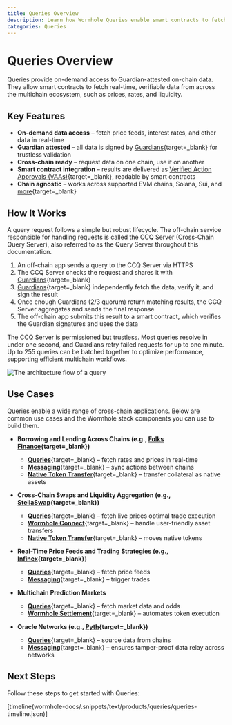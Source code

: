 ```yaml
---
title: Queries Overview
description: Learn how Wormhole Queries enable smart contracts to fetch real-time, Guardian-verified data across multiple blockchains.
categories: Queries
---
```


# Queries Overview 

Queries provide on-demand access to Guardian-attested on-chain data. They allow smart contracts to fetch real-time, verifiable data from across the multichain ecosystem, such as prices, rates, and liquidity.

## Key Features

- **On-demand data access** – fetch price feeds, interest rates, and other data in real-time
- **Guardian attested** – all data is signed by [Guardians](/docs/protocol/infrastructure/guardians/){target=\_blank} for trustless validation
- **Cross-chain ready** – request data on one chain, use it on another
- **Smart contract integration** – results are delivered as [Verified Action Approvals (VAAs)](/docs/protocol/infrastructure/vaas/){target=\_blank}, readable by smart contracts
- **Chain agnostic** – works across supported EVM chains, Solana, Sui, and [more](/docs/products/queries/reference/supported-networks/){target=\_blank}

## How It Works

A query request follows a simple but robust lifecycle. The off-chain service responsible for handling requests is called the CCQ Server (Cross-Chain Query Server), also referred to as the Query Server throughout this documentation.

1. An off-chain app sends a query to the CCQ Server via HTTPS
2. The CCQ Server checks the request and shares it with [Guardians](/docs/protocol/infrastructure/guardians/){target=\_blank}
3. [Guardians](/docs/protocol/infrastructure/guardians/){target=\_blank} independently fetch the data, verify it, and sign the result
4. Once enough Guardians (2/3 quorum) return matching results, the CCQ Server aggregates and sends the final response
5. The off-chain app submits this result to a smart contract, which verifies the Guardian signatures and uses the data

The CCQ Server is permissioned but trustless. Most queries resolve in under one second, and Guardians retry failed requests for up to one minute. Up to 255 queries can be batched together to optimize performance, supporting efficient multichain workflows.

![The architecture flow of a query](/docs/images/products/queries/overview/overview-1.webp)

## Use Cases

Queries enable a wide range of cross-chain applications. Below are common use cases and the Wormhole stack components you can use to build them.

- **Borrowing and Lending Across Chains (e.g., [Folks Finance](https://wormhole.com/case-studies/folks-finance){target=\_blank})**

    - [**Queries**](/docs/products/queries/get-started/){target=\_blank} – fetch rates and prices in real-time
    - [**Messaging**](/docs/products/messaging/get-started/){target=\_blank} – sync actions between chains
    - [**Native Token Transfer**](/docs/products/native-token-transfers/get-started/){target=\_blank} – transfer collateral as native assets

- **Cross-Chain Swaps and Liquidity Aggregation (e.g., [StellaSwap](https://app.stellaswap.com/exchange/swap){target=\_blank})**

    - [**Queries**](/docs/build/queries/overview/){target=\_blank} – fetch live prices optimal trade execution
    - [**Wormhole Connect**](/docs/products/connect/overview/){target=\_blank} – handle user-friendly asset transfers
    - [**Native Token Transfer**](/docs/products/native-token-transfers/overview/){target=\_blank} – moves native tokens

- **Real-Time Price Feeds and Trading Strategies (e.g., [Infinex](https://wormhole.com/case-studies/infinex){target=\_blank})**

    - [**Queries**](/docs/build/queries/overview/){target=\_blank} – fetch price feeds 
    - [**Messaging**](/docs/protocol/infrastructure/){target=\_blank} – trigger trades

- **Multichain Prediction Markets**

    - [**Queries**](/docs/build/queries/overview/){target=\_blank} – fetch market data and odds
    - [**Wormhole Settlement**](/docs/learn/transfers/settlement/overview/){target=\_blank} – automates token execution

- **Oracle Networks (e.g., [Pyth](https://wormhole.com/case-studies/pyth){target=\_blank})**

    - [**Queries**](/docs/build/queries/overview/){target=\_blank} –  source data from chains
    - [**Messaging**](/docs/protocol/infrastructure/){target=\_blank} – ensures tamper-proof data relay across networks

## Next Steps

Follow these steps to get started with Queries:

[timeline(wormhole-docs/.snippets/text/products/queries/queries-timeline.json)]
